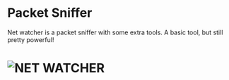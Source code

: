 # Packet Sniffer
Net watcher is a packet sniffer with some extra tools. A basic tool, but still pretty powerful!

![NET WATCHER](https://github.com/user-attachments/assets/e75ac3ca-9d57-4a41-a66e-353f37ed6fa6)
================================================================================================
